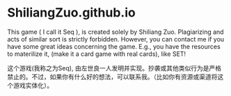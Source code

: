 # ShiliangZuo.github.io
This game ( I call it Seq ), is created solely by Shiliang Zuo. Plagiarizing and acts of similar sort is strictly forbidden. However, you can contact me if you have some great ideas concerning the game. E.g., you have the resources to materilize it, (make it a card game with real cards), like SET! 

这个游戏(我称之为Seq), 由左世良一人发明并实现。抄袭或其他类似行为是严格禁止的。不过，如果你有什么好的想法，可以联系我。（比如你有资源或渠道将这个游戏实体化）。
